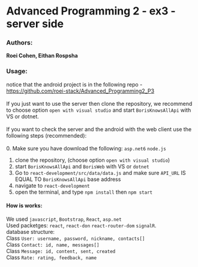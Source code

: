 # Advanced Programming 2 - ex3 - server side
### Authors:

**Roei Cohen, Eithan Rospsha**

### Usage:
notice that the android project is in the following repo - https://github.com/roei-stack/Advanced_Programming2_P3
<br><br>
If you just want to use the server then clone the repository, we recommend to choose option `open with visual studio` and start `BorisKnowsAllApi` with VS or dotnet.
<br><br>
If you want to check the server and the android with the web client use the following steps (recommended):<br><br>
0. Make sure you have download the following: `asp.net6` `node.js`<br>
1. clone the repository, (choose option `open with visual studio`)<br>
2. start `BorisKnowsAllApi` and `BorisWeb` with VS or `dotnet`
3. Go to `react-development/src/data/data.js` and make sure `API_URL` IS EQUAL TO `BorisKnowsAllApi` base address<br>
4. navigate to `react-development`<br>
5. open the terminal, and type `npm install` then `npm start`<br>

#### How is works:

We used `javascript`, `Bootstrap`, `React`, `asp.net` <br>
Used packetges: `react`, `react-don` `react-router-dom` `signalR`.<br>
database structure:<br>
Class `User: username, password, nickname, contacts[]`<br>
Class `Contact: id, name, messages[]`<br>
Class `Message: id, content, sent, created`<br>
Class `Rate: rating, feedback, name`<br>
